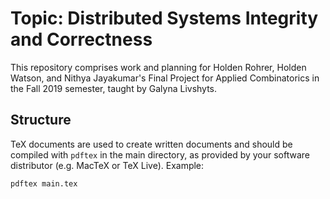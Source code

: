 # Topic: Distributed Systems Integrity and Correctness

This repository comprises work and planning for Holden Rohrer, Holden Watson, and Nithya Jayakumar's Final Project for Applied Combinatorics in the Fall 2019 semester, taught by Galyna Livshyts.

## Structure

TeX documents are used to create written documents and should be compiled with `pdftex` in the main directory, as provided by your software distributor (e.g. MacTeX or TeX Live). Example:

``
pdftex main.tex
``
